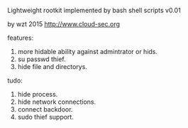 Lightweight rootkit implemented by bash shell scripts v0.01

by wzt 2015   http://www.cloud-sec.org


features:

1. more hidable ability against admintrator or hids.
2. su passwd thief.
3. hide file and directorys.


tudo:

1. hide process.
2. hide network connections.
3. connect backdoor.
4. sudo thief support.
